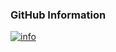 <h3 align="left">GitHub Information</h3>

[![info](https://github-readme-stats.vercel.app/api?username=jeamin-0927&show_icons=true&title_color=8FDEFC&text_color=9BAEF8&bg_color=DEG,111,34558b&icon_color=B48FFC)](https://github.com/jeamin-0927/)
